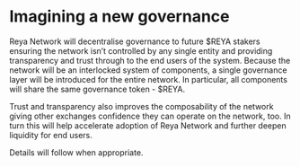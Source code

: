 # Imagining a new governance

Reya Network will decentralise governance to future $REYA stakers ensuring the network isn’t controlled by any single entity and providing transparency and trust through to the end users of the system. Because the network will be an interlocked system of components, a single governance layer will be introduced for the entire network. In particular, all components will share the same governance token - $REYA.&#x20;

Trust and transparency also improves the composability of the network giving other exchanges confidence they can operate on the network, too. In turn this will help accelerate adoption of Reya Network and further deepen liquidity for end users.

Details will follow when appropriate.
